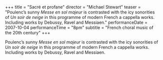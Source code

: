 +++
title = "Sacré et profane"
director = "Michael Stewart"
teaser = "Poulenc’s sunny *Messe en sol majeur* is contrasted with the icy sonorities of *Un soir de neige* in this programme of modern French a cappella works. Including works by Debussy, Ravel and Messiaen."
performanceDate = 2007-10-04
performanceTime = "8pm"
subtitle = "French choral music of the 20th century"
+++

Poulenc’s sunny *Messe en sol majeur* is contrasted with the icy sonorities of *Un soir de neige* in this programme of modern French a cappella works. Including works by Debussy, Ravel and Messiaen.
